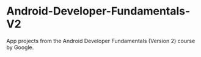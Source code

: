 # Android-Developer-Fundamentals-V2
App projects from the Android Developer Fundamentals (Version 2) course by Google.
